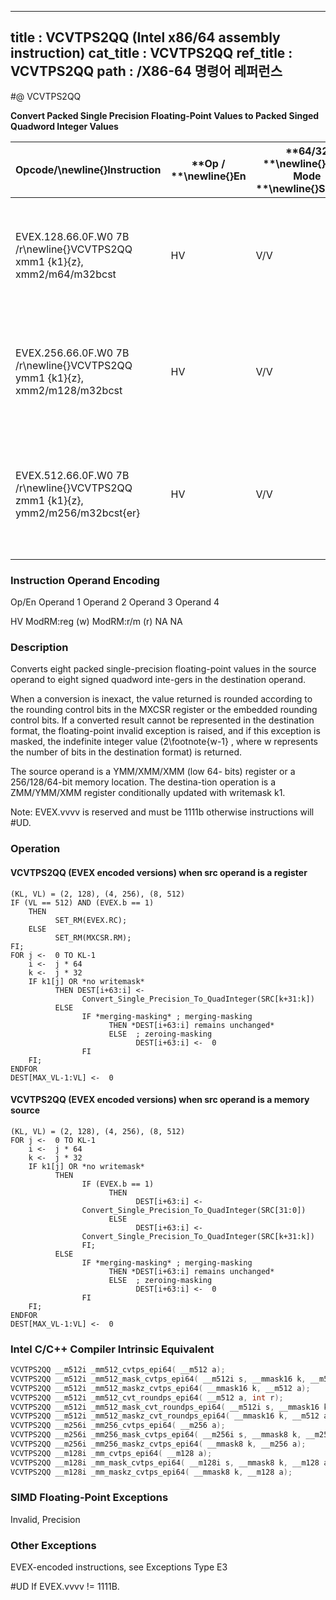 ----------------------------
title : VCVTPS2QQ (Intel x86/64 assembly instruction)
cat_title : VCVTPS2QQ
ref_title : VCVTPS2QQ
path : /X86-64 명령어 레퍼런스
----------------------------
#@ VCVTPS2QQ

**Convert Packed Single Precision Floating-Point Values to Packed Singed Quadword Integer Values**

|**Opcode/**\newline{}**Instruction**|**Op / **\newline{}**En**|**64/32 **\newline{}**bit Mode **\newline{}**Support**|**CPUID **\newline{}**Feature **\newline{}**Flag**|**Description**|
|------------------------------------|-------------------------|------------------------------------------------------|--------------------------------------------------|---------------|
|EVEX.128.66.0F.W0 7B /r\newline{}VCVTPS2QQ xmm1 {k1}{z}, xmm2/m64/m32bcst|HV|V/V|AVX512VLAVX512DQ|Convert two packed single precision floating-point values from xmm2/m64/m32bcst to two packed signed quadword values in xmm1 subject to writemask k1.|
|EVEX.256.66.0F.W0 7B /r\newline{}VCVTPS2QQ ymm1 {k1}{z}, xmm2/m128/m32bcst|HV|V/V|AVX512VLAVX512DQ|Convert four packed single precision floating-point values from xmm2/m128/m32bcst to four packed signed quadword values in ymm1 subject to writemask k1.|
|EVEX.512.66.0F.W0 7B /r\newline{}VCVTPS2QQ zmm1 {k1}{z}, ymm2/m256/m32bcst{er}|HV|V/V|AVX512DQ|Convert eight packed single precision floating-point values from ymm2/m256/m32bcst to eight packed signed quadword values in zmm1 subject to writemask k1.|
###                                                   Instruction Operand Encoding


Op/En Operand 1 Operand 2 Operand 3 Operand 4

 HV ModRM:reg (w) ModRM:r/m (r) NA NA

### Description


Converts eight packed single-precision floating-point values in the source operand to eight signed quadword inte-gers in the destination operand.

When a conversion is inexact, the value returned is rounded according to the rounding control bits in the MXCSR register or the embedded rounding control bits. If a converted result cannot be represented in the destination format, the floating-point invalid exception is raised, and if this exception is masked, the indefinite integer value (2\footnote{w-1} , where w represents the number of bits in the destination format) is returned.

The source operand is a YMM/XMM/XMM (low 64- bits) register or a 256/128/64-bit memory location. The destina-tion operation is a ZMM/YMM/XMM register conditionally updated with writemask k1. 

Note: EVEX.vvvv is reserved and must be 1111b otherwise instructions will #UD.


### Operation
#### VCVTPS2QQ (EVEX encoded versions) when src operand is a register
```info-verb
(KL, VL) = (2, 128), (4, 256), (8, 512)
IF (VL == 512) AND (EVEX.b == 1) 
    THEN
          SET_RM(EVEX.RC);
    ELSE 
          SET_RM(MXCSR.RM);
FI;
FOR j  <-  0 TO KL-1
    i  <-  j * 64
    k <-   j * 32
    IF k1[j] OR *no writemask*
          THEN DEST[i+63:i]  <-
                Convert_Single_Precision_To_QuadInteger(SRC[k+31:k])
          ELSE 
                IF *merging-masking* ; merging-masking
                      THEN *DEST[i+63:i] remains unchanged*
                      ELSE  ; zeroing-masking
                            DEST[i+63:i]  <-  0
                FI
    FI;
ENDFOR
DEST[MAX_VL-1:VL] <-   0
```
#### VCVTPS2QQ (EVEX encoded versions) when src operand is a memory source
```info-verb
(KL, VL) = (2, 128), (4, 256), (8, 512)
FOR j  <-  0 TO KL-1
    i <-   j * 64
    k <-   j * 32
    IF k1[j] OR *no writemask*
          THEN 
                IF (EVEX.b == 1) 
                      THEN
                            DEST[i+63:i]  <-
                Convert_Single_Precision_To_QuadInteger(SRC[31:0])
                      ELSE 
                            DEST[i+63:i] <- 
                Convert_Single_Precision_To_QuadInteger(SRC[k+31:k])
                FI;
          ELSE 
                IF *merging-masking* ; merging-masking
                      THEN *DEST[i+63:i] remains unchanged*
                      ELSE  ; zeroing-masking
                            DEST[i+63:i]  <-  0
                FI
    FI;
ENDFOR
DEST[MAX_VL-1:VL]  <-  0
```

### Intel C/C++ Compiler Intrinsic Equivalent

```cpp
VCVTPS2QQ __m512i _mm512_cvtps_epi64( __m512 a);
VCVTPS2QQ __m512i _mm512_mask_cvtps_epi64( __m512i s, __mmask16 k, __m512 a);
VCVTPS2QQ __m512i _mm512_maskz_cvtps_epi64( __mmask16 k, __m512 a);
VCVTPS2QQ __m512i _mm512_cvt_roundps_epi64( __m512 a, int r);
VCVTPS2QQ __m512i _mm512_mask_cvt_roundps_epi64( __m512i s, __mmask16 k, __m512 a, int r);
VCVTPS2QQ __m512i _mm512_maskz_cvt_roundps_epi64( __mmask16 k, __m512 a, int r);
VCVTPS2QQ __m256i _mm256_cvtps_epi64( __m256 a);
VCVTPS2QQ __m256i _mm256_mask_cvtps_epi64( __m256i s, __mmask8 k, __m256 a);
VCVTPS2QQ __m256i _mm256_maskz_cvtps_epi64( __mmask8 k, __m256 a);
VCVTPS2QQ __m128i _mm_cvtps_epi64( __m128 a);
VCVTPS2QQ __m128i _mm_mask_cvtps_epi64( __m128i s, __mmask8 k, __m128 a);
VCVTPS2QQ __m128i _mm_maskz_cvtps_epi64( __mmask8 k, __m128 a);
```
### SIMD Floating-Point Exceptions


Invalid, Precision

### Other Exceptions


EVEX-encoded instructions, see Exceptions Type E3

#UD If EVEX.vvvv != 1111B.

